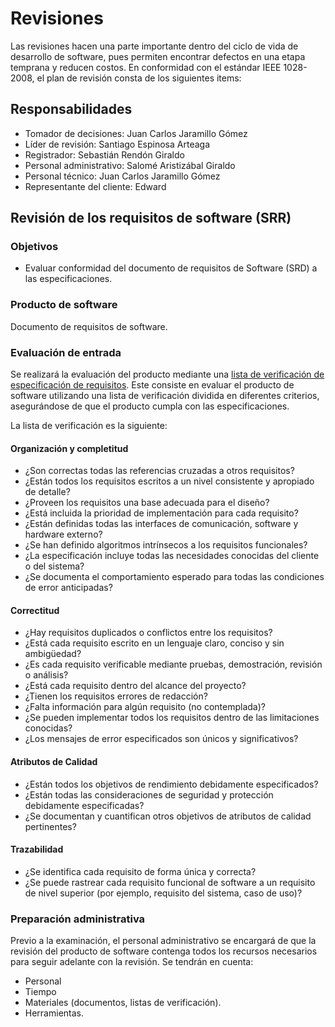 # Revisiones

Las revisiones hacen una parte importante dentro del ciclo de vida de desarrollo de software, pues permiten encontrar defectos en una etapa temprana y reducen costos.
En conformidad con el estándar IEEE 1028-2008, el plan de revisión consta de los siguientes items:

## Responsabilidades

* Tomador de decisiones: Juan Carlos Jaramillo Gómez
* Líder de revisión: Santiago Espinosa Arteaga
* Registrador: Sebastián Rendón Giraldo
* Personal administrativo: Salomé Aristizábal Giraldo
* Personal técnico: Juan Carlos Jaramillo Gómez
* Representante del cliente: Edward

## Revisión de los requisitos de software (SRR)

### Objetivos

* Evaluar conformidad del documento de requisitos de Software (SRD) a las especificaciones.

### Producto de software

Documento de requisitos de software.

### Evaluación de entrada

Se realizará la evaluación del producto mediante una [lista de verificación de especificación de requisitos](https://www.cs.toronto.edu/~sme/CSC340F/2005/assignments/inspections/reqts_checklist.pdf). Este consiste en evaluar el producto de software utilizando una lista de verificación dividida en diferentes criterios, asegurándose de que el producto cumpla con las especificaciones.

La lista de verificación es la siguiente:

#### Organización y completitud

* ¿Son correctas todas las referencias cruzadas a otros requisitos?
* ¿Están todos los requisitos escritos a un nivel consistente y apropiado de detalle?
* ¿Proveen los requisitos una base adecuada para el diseño?
* ¿Está incluida la prioridad de implementación para cada requisito?
* ¿Están definidas todas las interfaces de comunicación, software y hardware externo?
* ¿Se han definido algoritmos intrínsecos a los requisitos funcionales?
* ¿La especificación incluye todas las necesidades conocidas del cliente o del sistema?
* ¿Se documenta el comportamiento esperado para todas las condiciones de error anticipadas?

#### Correctitud

* ¿Hay requisitos duplicados o conflictos entre los requisitos?
* ¿Está cada requisito escrito en un lenguaje claro, conciso y sin ambigüedad?
* ¿Es cada requisito verificable mediante pruebas, demostración, revisión o análisis?
* ¿Está cada requisito dentro del alcance del proyecto?
* ¿Tienen los requisitos errores de redacción?
* ¿Falta información para algún requisito (no contemplada)?
* ¿Se pueden implementar todos los requisitos dentro de las limitaciones conocidas?
* ¿Los mensajes de error especificados son únicos y significativos?

#### Atributos de Calidad

* ¿Están todos los objetivos de rendimiento debidamente especificados?
* ¿Están todas las consideraciones de seguridad y protección debidamente especificadas?
* ¿Se documentan y cuantifican otros objetivos de atributos de calidad pertinentes?

#### Trazabilidad

* ¿Se identifica cada requisito de forma única y correcta?
* ¿Se puede rastrear cada requisito funcional de software a un requisito de nivel superior (por ejemplo, requisito del sistema, caso de uso)?

### Preparación administrativa

Previo a la examinación, el personal administrativo se encargará de que la revisión del producto de software contenga todos los recursos necesarios para seguir adelante con la revisión. Se tendrán en cuenta:

* Personal
* Tiempo
* Materiales (documentos, listas de verificación).
* Herramientas.
